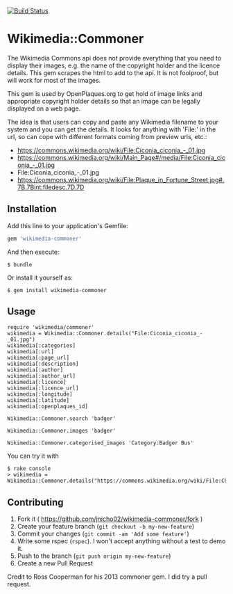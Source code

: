 [![Build Status](https://travis-ci.org/jnicho02/wikimedia-commoner.svg?branch=master)](https://travis-ci.org/jnicho02/wikimedia-commoner)

# Wikimedia::Commoner

The Wikimedia Commons api does not provide everything that you need to display their images, e.g. the name of the copyright holder and the licence details. This gem scrapes the html to add to the api. It is not foolproof, but will work for most of the images.

This gem is used by OpenPlaques.org to get hold of image links and appropriate copyright holder details so that an image can be legally displayed on a web page.

The idea is that users can copy and paste any Wikimedia filename to your system and you can get the details. It looks for anything with 'File:' in the url, so can cope with different formats coming from preview urls, etc.:
* https://commons.wikimedia.org/wiki/File:Ciconia_ciconia_-_01.jpg
* https://commons.wikimedia.org/wiki/Main_Page#/media/File:Ciconia_ciconia_-_01.jpg
* File:Ciconia_ciconia_-_01.jpg
* https://commons.wikimedia.org/wiki/File:Plaque_in_Fortune_Street.jpg#.7B.7Bint:filedesc.7D.7D

## Installation

Add this line to your application's Gemfile:

```ruby
gem 'wikimedia-commoner'
```

And then execute:

    $ bundle

Or install it yourself as:

    $ gem install wikimedia-commoner

## Usage
```
require 'wikimedia/commoner'
wikimedia = Wikimedia::Commoner.details("File:Ciconia_ciconia_-_01.jpg")
wikimedia[:categories]
wikimedia[:url]
wikimedia[:page_url]
wikimedia[:description]
wikimedia[:author]
wikimedia[:author_url]
wikimedia[:licence]
wikimedia[:licence_url]
wikimedia[:longitude]
wikimedia[:latitude]
wikimedia[:openplaques_id]

Wikimedia::Commoner.search 'badger'

Wikimedia::Commoner.images 'badger'

Wikimedia::Commoner.categorised_images 'Category:Badger Bus'
```

You can try it with

    $ rake console
    > wikimedia = Wikimedia::Commoner.details("https://commons.wikimedia.org/wiki/File:Chongqing_Art_Museum.jpg")

## Contributing

1. Fork it ( https://github.com/jnicho02/wikimedia-commoner/fork )
2. Create your feature branch (`git checkout -b my-new-feature`)
3. Commit your changes (`git commit -am 'Add some feature'`)
4. Write some rspec (`rspec`). I won't accept anything without a test to demo it.
5. Push to the branch (`git push origin my-new-feature`)
6. Create a new Pull Request

Credit to Ross Cooperman for his 2013 commoner gem. I did try a pull request.

